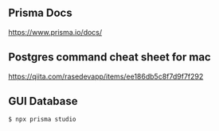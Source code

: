 ## Prisma Docs

https://www.prisma.io/docs/

## Postgres command cheat sheet for mac

https://qiita.com/rasedevapp/items/ee186db5c8f7d9f7f292

## GUI Database

`$ npx prisma studio`
